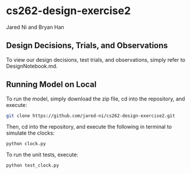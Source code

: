 # cs262-design-exercise2

Jared Ni and Bryan Han
## Design Decisions, Trials, and Observations
To view our design decisions, test trials, and observations, simply refer to DesignNotebook.md. 

## Running Model on Local
To run the model, simply download the zip file, cd into the repository, and execute: 
```bash
git clone https://github.com/jared-ni/cs262-design-exercise2.git
```
Then, cd into the repository, and execute the following in terminal to simulate the clocks:
```
python clock.py
```
To run the unit tests, execute: 
```
python test_clock.py
```
